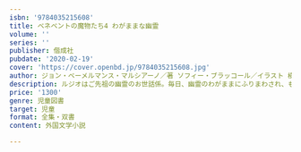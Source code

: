 ```yaml
---
isbn: '9784035215608'
title: ベネベントの魔物たち4 わがままな幽霊
volume: ''
series: ''
publisher: 偕成社
pubdate: '2020-02-19'
cover: 'https://cover.openbd.jp/9784035215608.jpg'
author: ジョン・ベーメルマンス・マルシアーノ／著 ソフィー・ブラッコール／イラスト 横山和江／翻訳
description: ルジオはご先祖の幽霊のお世話係。毎日、幽霊のわがままにふりまわされ、もうウンザリ！　ああぼくの人生、どうなっちゃうの？
price: '1300'
genre: 児童図書
target: 児童
format: 全集・双書
content: 外国文学小説

---
```

